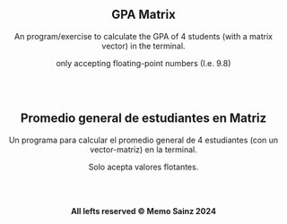 <div align="center">

## GPA Matrix

An program/exercise to calculate the GPA of 4 students (with a matrix vector) in the terminal.

only accepting floating-point numbers (I.e. 9.8)

<br>
<br>


## Promedio general de estudiantes en Matriz

Un programa para calcular el promedio general de 4 estudiantes (con un vector-matriz) en la terminal.

Solo acepta valores flotantes.

<br>
<br>

<b> All lefts reserved 	&#169; Memo Sainz 2024 </b>

